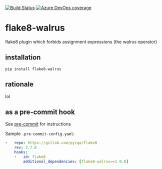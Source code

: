 [![Build Status](https://dev.azure.com/asottile/asottile/_apis/build/status/asottile.flake8-walrus?branchName=master)](https://dev.azure.com/asottile/asottile/_build/latest?definitionId=26&branchName=master)
[![Azure DevOps coverage](https://img.shields.io/azure-devops/coverage/asottile/asottile/26/master.svg)](https://dev.azure.com/asottile/asottile/_build/latest?definitionId=26&branchName=master)

flake8-walrus
================

flake8 plugin which forbids assignment expressions (the walrus operator)

## installation

`pip install flake8-walrus`

## rationale

lol

## as a pre-commit hook

See [pre-commit](https://github.com/pre-commit/pre-commit) for instructions

Sample `.pre-commit-config.yaml`:

```yaml
-   repo: https://gitlab.com/pycqa/flake8
    rev: 3.7.8
    hooks:
    -   id: flake8
        additional_dependencies: [flake8-walrus==1.0.0]
```
